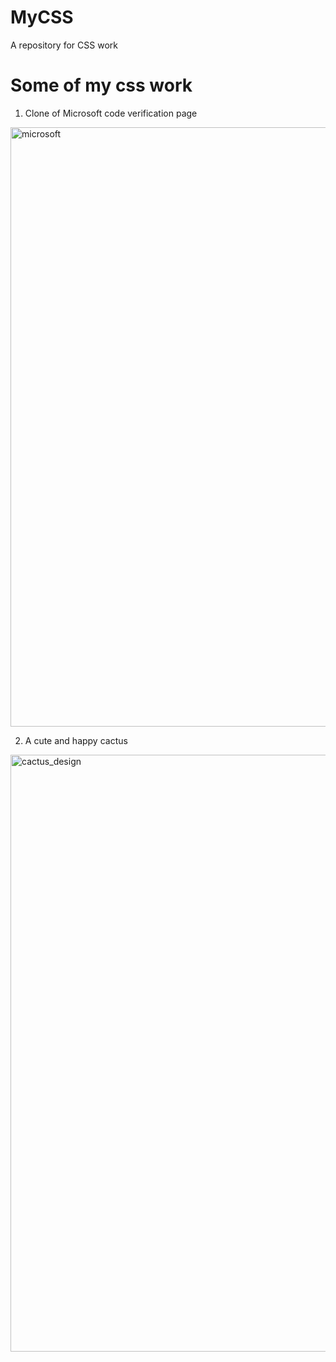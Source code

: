 # MyCSS
A repository for CSS work


# Some of my css work
1. Clone of Microsoft code verification page
<img width="959" alt="microsoft" src="https://user-images.githubusercontent.com/79085998/236615635-6ab5cba9-0500-4676-9314-445c285bea0c.png">

2. A cute and happy cactus
<img width="955" alt="cactus_design" src="https://user-images.githubusercontent.com/79085998/236615840-216306c8-29c7-4634-96c6-73873008435a.png">
